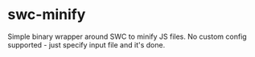 # swc-minify
Simple binary wrapper around SWC to minify JS files. No custom config supported - just specify input file and it's done.
